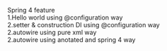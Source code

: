 Spring 4 feature <br /> 
1.Hello world using @configuration way <br />
2.setter & construction DI using @configuration way <br />
2.autowire using pure xml way <br />
2.autowire using anotated and spring 4 way <br />